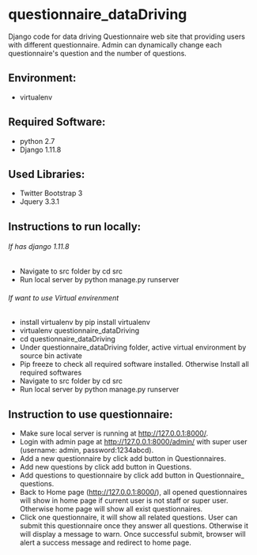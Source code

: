 # questionnaire_dataDriving
Django code for data driving Questionnaire web site that providing users with different questionnaire.  Admin can dynamically change each questionnaire's question and the number of questions.

## Environment: 
   - virtualenv
    
## Required Software:
   - python 2.7
   - Django 1.11.8

## Used Libraries:
   - Twitter Bootstrap 3
   - Jquery  3.3.1

## Instructions to run locally:
   ###### If has django 1.11.8  
   - Navigate to src folder by cd src
   - Run local server by python manage.py runserver
   ###### If want to use Virtual envirenment
   - install virtualenv by pip install virtualenv
   - virtualenv questionnaire_dataDriving
   - cd questionnaire_dataDriving
   - Under questionnaire_dataDriving folder, active virtual environment by source bin activate
   - Pip freeze to check all required software installed. Otherwise Install all required softwares
   - Navigate to src folder by cd src
   - Run local server by python manage.py runserver
    
## Instruction to use questionnaire:
   - Make sure local server is running at http://127.0.0.1:8000/.
   - Login with admin page at http://127.0.0.1:8000/admin/  with super user (username: admin, password:1234abcd).
   - Add a new questionnaire by click add button in Questionnaires.
   - Add new questions  by click add button in Questions.
   - Add questions to questionnaire by click add button in Questionnaire_ questions.
   - Back to Home page (http://127.0.0.1:8000/), all opened questionnaires will show in home page if current user is not staff or super user. Otherwise home page will show all exist questionnaires.
   - Click one questionnaire, it will show all related questions. User can submit this questionnaire once they answer all questions. Otherwise it will display a message to warn. Once successful submit, browser will alert a success message and redirect to home page.
